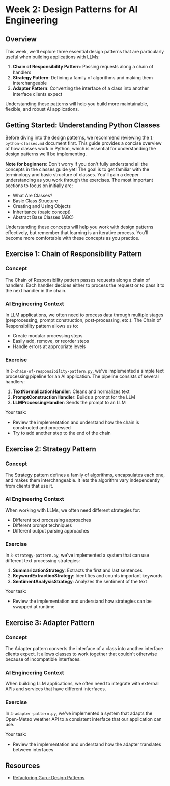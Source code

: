 # Week 2: Design Patterns for AI Engineering

## Overview

This week, we'll explore three essential design patterns that are particularly useful when building applications with LLMs:

1. **Chain of Responsibility Pattern**: Passing requests along a chain of handlers
2. **Strategy Pattern**: Defining a family of algorithms and making them interchangeable
3. **Adapter Pattern**: Converting the interface of a class into another interface clients expect

Understanding these patterns will help you build more maintainable, flexible, and robust AI applications.

## Getting Started: Understanding Python Classes

Before diving into the design patterns, we recommend reviewing the `1-python-classes.md` document first. This guide provides a concise overview of how classes work in Python, which is essential for understanding the design patterns we'll be implementing.

**Note for beginners**: Don't worry if you don't fully understand all the concepts in the classes guide yet! The goal is to get familiar with the terminology and basic structure of classes. You'll gain a deeper understanding as you work through the exercises. The most important sections to focus on initially are:

- What Are Classes?
- Basic Class Structure
- Creating and Using Objects
- Inheritance (basic concept)
- Abstract Base Classes (ABC)

Understanding these concepts will help you work with design patterns effectively, but remember that learning is an iterative process. You'll become more comfortable with these concepts as you practice.

## Exercise 1: Chain of Responsibility Pattern

### Concept

The Chain of Responsibility pattern passes requests along a chain of handlers. Each handler decides either to process the request or to pass it to the next handler in the chain.

### AI Engineering Context

In LLM applications, we often need to process data through multiple stages (preprocessing, prompt construction, post-processing, etc.). The Chain of Responsibility pattern allows us to:

- Create modular processing steps
- Easily add, remove, or reorder steps
- Handle errors at appropriate levels

### Exercise

In `2-chain-of-responsibility-pattern.py`, we've implemented a simple text processing pipeline for an AI application. The pipeline consists of several handlers:

1. **TextNormalizationHandler**: Cleans and normalizes text
2. **PromptConstructionHandler**: Builds a prompt for the LLM
3. **LLMProcessingHandler**: Sends the prompt to an LLM

Your task:

- Review the implementation and understand how the chain is constructed and processed
- Try to add another step to the end of the chain

## Exercise 2: Strategy Pattern

### Concept

The Strategy pattern defines a family of algorithms, encapsulates each one, and makes them interchangeable. It lets the algorithm vary independently from clients that use it.

### AI Engineering Context

When working with LLMs, we often need different strategies for:

- Different text processing approaches
- Different prompt techniques
- Different output parsing approaches

### Exercise

In `3-strategy-pattern.py`, we've implemented a system that can use different text processing strategies:

1. **SummarizationStrategy**: Extracts the first and last sentences
2. **KeywordExtractionStrategy**: Identifies and counts important keywords
3. **SentimentAnalysisStrategy**: Analyzes the sentiment of the text

Your task:

- Review the implementation and understand how strategies can be swapped at runtime

## Exercise 3: Adapter Pattern

### Concept

The Adapter pattern converts the interface of a class into another interface clients expect. It allows classes to work together that couldn't otherwise because of incompatible interfaces.

### AI Engineering Context

When building LLM applications, we often need to integrate with external APIs and services that have different interfaces.

### Exercise

In `4-adapter-pattern.py`, we've implemented a system that adapts the Open-Meteo weather API to a consistent interface that our application can use.

Your task:

- Review the implementation and understand how the adapter translates between interfaces

## Resources

- [Refactoring Guru: Design Patterns](https://refactoring.guru/design-patterns)